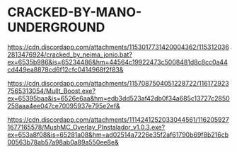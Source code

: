 # CRACKED-BY-MANO-UNDERGROUND

https://cdn.discordapp.com/attachments/1153017731420004362/1153120362813476924/cracked_by_neima_jonio.bat?ex=6535b986&is=65234486&hm=44564c19922473c5008481d8c8cc0a44cd449ea8878cd6f12cfc0414968f2f83&

https://cdn.discordapp.com/attachments/1157087504051228722/1161729237565313054/Mullt_Boost.exe?ex=65395baa&is=6526e6aa&hm=edb3dd523af42db0f34a685c13727c2850258aaa4ee047ce70095937e795e2ef&

https://cdn.discordapp.com/attachments/1114241252033044561/1162059271677165578/MushMC_Overlay_PInstalador_v1.0.3.exe?ex=653a8f08&is=65281a08&hm=ad02514a7226e35f2af61790b69f8b216cb00563b78ab57a98ab0a89a550ee8e&
